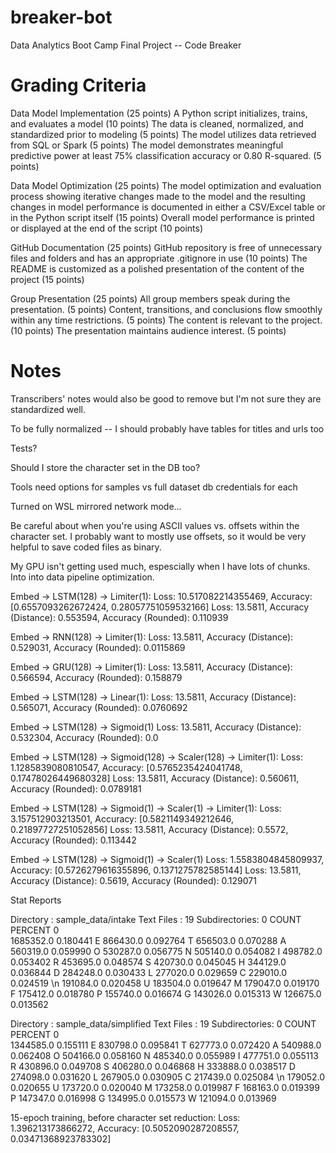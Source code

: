 # breaker-bot
Data Analytics Boot Camp Final Project -- Code Breaker

# Grading Criteria
Data Model Implementation (25 points)
A Python script initializes, trains, and evaluates a model (10 points)
The data is cleaned, normalized, and standardized prior to modeling (5 points)
The model utilizes data retrieved from SQL or Spark (5 points)
The model demonstrates meaningful predictive power at least 75% classification accuracy or 0.80 R-squared. (5 points)

Data Model Optimization (25 points)
The model optimization and evaluation process showing iterative changes made to the model and the resulting changes in model performance is documented in either a CSV/Excel table or in the Python script itself (15 points)
Overall model performance is printed or displayed at the end of the script (10 points)

GitHub Documentation (25 points)
GitHub repository is free of unnecessary files and folders and has an appropriate .gitignore in use (10 points)
The README is customized as a polished presentation of the content of the project (15 points)

Group Presentation (25 points)
All group members speak during the presentation. (5 points)
Content, transitions, and conclusions flow smoothly within any time restrictions. (5 points)
The content is relevant to the project. (10 points)
The presentation maintains audience interest. (5 points)


# Notes

Transcribers' notes would also be good to remove but I'm not sure they are standardized well.

To be fully normalized -- I should probably have tables for titles and urls too
    
Tests?

Should I store the character set in the DB too?

Tools need options for
samples vs full dataset
db credentials for each

Turned on WSL mirrored network mode...

Be careful about when you're using ASCII values vs. offsets within the character set.
I probably want to mostly use offsets, so it would be very helpful to save coded files as binary.

My GPU isn't getting used much, espescially when I have lots of chunks. Into into data pipeline optimization.

Embed -> LSTM(128) -> Limiter(1): 
Loss: 10.517082214355469, Accuracy: [0.6557093262672424, 0.28057751059532166]
Loss: 13.5811, Accuracy (Distance): 0.553594, Accuracy (Rounded): 0.110939

Embed -> RNN(128) -> Limiter(1): 
Loss: 13.5811, Accuracy (Distance): 0.529031, Accuracy (Rounded): 0.0115869

Embed -> GRU(128) -> Limiter(1): 
Loss: 13.5811, Accuracy (Distance): 0.566594, Accuracy (Rounded): 0.158879

Embed -> LSTM(128) -> Linear(1): 
Loss: 13.5811, Accuracy (Distance): 0.565071, Accuracy (Rounded): 0.0760692

Embed -> LSTM(128) -> Sigmoid(1)
Loss: 13.5811, Accuracy (Distance): 0.532304, Accuracy (Rounded): 0.0

Embed -> LSTM(128) -> Sigmoid(128) -> Scaler(128) -> Limiter(1): 
Loss: 1.1285839080810547, Accuracy: [0.5765235424041748, 0.17478026449680328]
Loss: 13.5811, Accuracy (Distance): 0.560611, Accuracy (Rounded): 0.0789181

Embed -> LSTM(128) -> Sigmoid(1) -> Scaler(1) -> Limiter(1): 
Loss: 3.157512903213501, Accuracy: [0.5821149349212646, 0.21897727251052856]
Loss: 13.5811, Accuracy (Distance): 0.5572, Accuracy (Rounded): 0.113442

Embed -> LSTM(128) -> Sigmoid(1) -> Scaler(1)
Loss: 1.5583804845809937, Accuracy: [0.5726279616355896, 0.1371275782585144]
Loss: 13.5811, Accuracy (Distance): 0.5619, Accuracy (Rounded): 0.129071



Stat Reports

Directory     : sample_data/intake
Text Files    : 19
Subdirectories: 0
        COUNT   PERCENT
0                      
    1685352.0  0.180441
E    866430.0  0.092764
T    656503.0  0.070288
A    560319.0  0.059990
O    530287.0  0.056775
N    505140.0  0.054082
I    498782.0  0.053402
R    453695.0  0.048574
S    420730.0  0.045045
H    344129.0  0.036844
D    284248.0  0.030433
L    277020.0  0.029659
C    229010.0  0.024519
\n   191084.0  0.020458
U    183504.0  0.019647
M    179047.0  0.019170
F    175412.0  0.018780
P    155740.0  0.016674
G    143026.0  0.015313
W    126675.0  0.013562

Directory     : sample_data/simplified
Text Files    : 19
Subdirectories: 0
        COUNT   PERCENT
0                      
    1344585.0  0.155111
E    830798.0  0.095841
T    627773.0  0.072420
A    540988.0  0.062408
O    504166.0  0.058160
N    485340.0  0.055989
I    477751.0  0.055113
R    430896.0  0.049708
S    406280.0  0.046868
H    333888.0  0.038517
D    274098.0  0.031620
L    267905.0  0.030905
C    217439.0  0.025084
\n   179052.0  0.020655
U    173720.0  0.020040
M    173258.0  0.019987
F    168163.0  0.019399
P    147347.0  0.016998
G    134995.0  0.015573
W    121094.0  0.013969

15-epoch training, before character set reduction:
Loss: 1.396213173866272, Accuracy: [0.5052090287208557, 0.03471368923783302]


